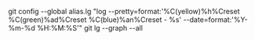 git config --global alias.lg "log --pretty=format:'%C(yellow)%h%Creset %C(green)%ad%Creset %C(blue)%an%Creset - %s' --date=format:'%Y-%m-%d %H:%M:%S'"
git lg --graph --all